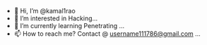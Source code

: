 - 👋 Hi, I’m @kamal1rao
- 👀 I’m interested in Hacking...
- 🌱 I’m currently learning Penetrating ...
- 📫 How to reach me? Contact @ username111786@gmail.com ...

<!---
kamal1rao/kamal1rao is a ✨ special ✨ repository because its `README.md` (this file) appears on your GitHub profile.
You can click the Preview link to take a look at your changes.
--->
